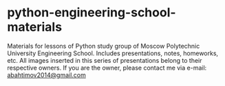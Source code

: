 # python-engineering-school-materials
Materials for lessons of Python study group of Moscow Polytechnic University Engineering School. Includes presentations, notes, homeworks, etc. All images inserted in this series of presentations belong to their respective owners. If you are the owner, please contact me via e-mail: abahtimov2014@gmail.com
